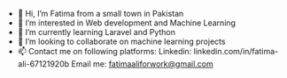 - 👋 Hi, I’m Fatima from a small town in Pakistan
- 👀 I’m interested in Web development and Machine Learning
- 🌱 I’m currently learning Laravel and Python
- 💞️ I’m looking to collaborate on machine learning projects
- 📫  Contact me on following platforms:
    Linkedin: linkedin.com/in/fatima-ali-67121920b
    Email me: fatimaaliforwork@gmail.com

<!---
annoyingoragen/annoyingoragen is a ✨ special ✨ repository because its `README.md` (this file) appears on your GitHub profile.
You can click the Preview link to take a look at your changes.
--->
